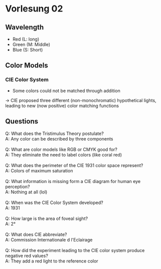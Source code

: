 # Vorlesung 02

## Wavelength
- Red (L: long)
- Green (M: Middle)
- Blue (S: Short)

## Color Models
### CIE Color System
- Some colors could not be matched through addition

-> CIE proposed three different (non-monochromatic)
hypothetical lights, leading to new (now positive)
color matching functions

## Questions
Q: What does the Tristimulus Theory postulate? <br>
A: Any color can be described by three components <br>
<br>
Q: What are color models like RGB or CMYK good for? <br>
A: They eliminate the need to label colors (like coral red) <br>
<br>
Q: What does the perimeter of the CIE 1931 color space represent? <br>
A: Colors of maximum saturation <br>
<br>
Q: What information is missing form a CIE diagram for human eye perception? <br>
A: Nothing at all (lol) <br>
<br>
Q: When was the CIE Color System developed? <br>
A: 1931 <br>
<br>
Q: How large is the area of foveal sight? <br>
A: 2° <br>
<br>
Q: What does CIE abbreviate? <br>
A: Commission Internationale d l'Eclairage <br>
<br>
Q: How did the experiment leading to the CIE color system produce negative red values? <br>
A: They add a red light to the reference color <br>
<br>

